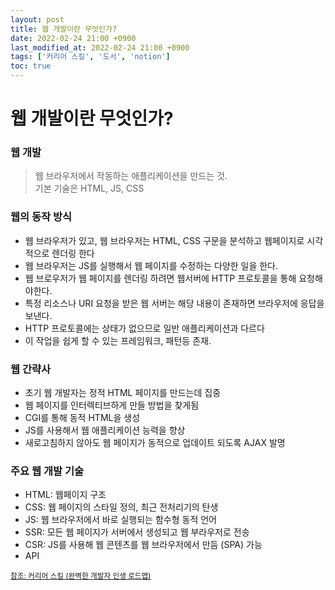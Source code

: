 ```yaml
---
layout: post
title: 웹 개발이란 무엇인가?
date: 2022-02-24 21:00 +0900
last_modified_at: 2022-02-24 21:00 +0900
tags: ['커리어 스킬', '도서', 'notion']
toc: true
---
```

# 웹 개발이란 무엇인가?
### 웹 개발
> 웹 브라우저에서 작동하는 애플리케이션을 만드는 것.  
기본 기술은 HTML, JS, CSS

### 웹의 동작 방식
- 웹 브라우저가 있고, 웹 브라우저는 HTML, CSS 구문을 분석하고 웹페이지로 시각적으로 렌더링 한다
- 웹 브라우저는 JS를 실행해서 웹 페이지를 수정하는 다양한 일을 한다.
- 웹 브로우저가 웹 페이지를 렌더링 하려면 웹서버에 HTTP 프로토콜을 통해 요청해야한다.
- 특정 리소스나 URI 요청을 받은 웹 서버는 해당 내용이 존재하면 브라우저에 응답을 보낸다.
- HTTP 프로토콜에는 상태가 없으므로 일반 애플리케이션과 다르다
- 이 작업을 쉽게 할 수 있는 프레임워크, 패턴등 존재.

### 웹 간략사
- 초기 웹 개발자는 정적 HTML 페이지를 만드는데 집중
- 웹 페이지를 인터렉티브하게 만들 방법을 찾게됨
- CGI를 통해 동적 HTML을 생성
- JS를 사용해서 웹 애플리케이션 능력을 향상
- 새로고침하지 않아도 웹 페이지가 동적으로 업데이트 되도록 AJAX 발명

### 주요 웹 개발 기술
- HTML: 웹페이지 구조
- CSS: 웹 페이지의 스타일 정의, 최근 전처리기의 탄생
- JS: 웹 브라우저에서 바로 실행되는 함수형 동적 언어
- SSR: 모든 웹 페이지가 서버에서 생성되고 웹 부라우저로 전송
- CSR: JS를 사용해 웹 콘텐츠를 웹 브라우저에서 만듬 (SPA) 가능
- API





<sub>[참조: 커리어 스킬 (완벽한 개발자 인생 로드맵)](http://www.yes24.com/Product/Goods/71829578)</sub>